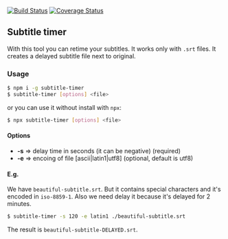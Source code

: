 [![Build Status](https://travis-ci.org/munkacsimark/subtitle-timer.svg?branch=master)](https://travis-ci.org/munkacsimark/subtitle-timer) [![Coverage Status](https://coveralls.io/repos/github/munkacsimark/subtitle-timer/badge.svg?branch=master)](https://coveralls.io/github/munkacsimark/subtitle-timer?branch=master)

## Subtitle timer

With this tool you can retime your subtitles. It works only with `.srt` files. It creates a delayed subtitle file next to original.

### Usage

```bash
$ npm i -g subtitle-timer
$ subtitle-timer [options] <file>
```

or you can use it without install with `npx`:

```bash
$ npx subtitle-timer [options] <file>
```

#### Options

- **-s** => delay time in seconds (it can be negative) (required)
- **-e** => encoing of file [ascii|latin1|utf8] (optional, default is utf8)

#### E.g.

We have `beautiful-subtitle.srt`. But it contains special characters and it's encoded in `iso-8859-1`. Also we need delay it because it's delayed for 2 minutes.

```bash
$ subtitle-timer -s 120 -e latin1 ./beautiful-subtitle.srt
```

The result is `beautiful-subtitle-DELAYED.srt`.
